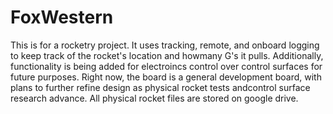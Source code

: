 # FoxWestern
This is for a rocketry project.  It uses tracking, remote, and onboard logging to keep track of the rocket's location and howmany G's it pulls.
Additionally, functionality is being added for electroincs control over control surfaces for future purposes.
Right now, the board is a general development board, with plans to further refine design as physical rocket tests andcontrol surface research advance.
All physical rocket files are stored on google drive.
